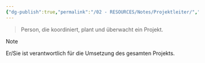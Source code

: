 ```yaml
---
{"dg-publish":true,"permalink":"/02 - RESOURCES/Notes/Projektleiter/","tags":["GFN/prüfungsrelevant/AP1/vorbereitung"],"noteIcon":"","updated":"2025-03-12T10:39:30.000+01:00"}
---
```


>Person, die koordiniert, plant und überwacht ein Projekt.

>[!note] 
>Er/Sie ist verantwortlich für die Umsetzung des gesamten Projekts.